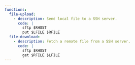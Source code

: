 ```yaml
---
functions:
  file-upload:
    - description: Send local file to a SSH server.
      code: |
        sftp $RHOST
        put $LFILE $RFILE
  file-download:
    - description: Fetch a remote file from a SSH server.
      code: |
        sftp $RHOST
        get $RFILE $LFILE
---
```

